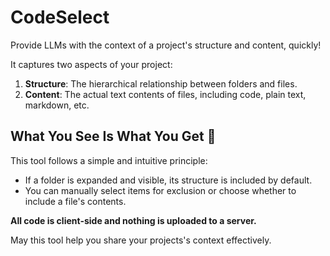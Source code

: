 # CodeSelect
Provide LLMs with the context of a project's structure and content, quickly!

It captures two aspects of your project:
1. **Structure**: The hierarchical relationship between folders and files.
2. **Content**: The actual text contents of files, including code, plain text, markdown, etc.

## What You See Is What You Get 👀
This tool follows a simple and intuitive principle:

- If a folder is expanded and visible, its structure is included by default.
- You can manually select items for exclusion or choose whether to include a file's contents.

**All code is client-side and nothing is uploaded to a server.**

May this tool help you share your projects's context effectively.
